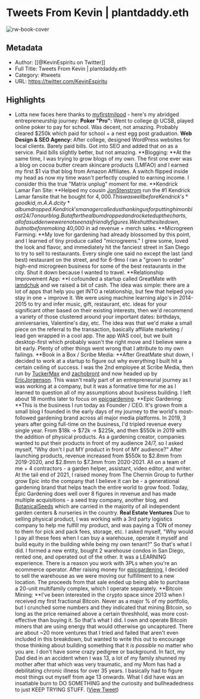 # Tweets From Kevin | plantdaddy.eth

![rw-book-cover](https://pbs.twimg.com/profile_images/1742728313964294144/xbDg1lSn.jpg)

## Metadata
- Author: [[@KevinEspiritu on Twitter]]
- Full Title: Tweets From Kevin | plantdaddy.eth
- Category: #tweets
- URL: https://twitter.com/KevinEspiritu

## Highlights
- Lotta new faces here thanks to [myfirstmilpod](https://twitter.com/myfirstmilpod) - here's my abridged entrepreneurship journey:
  **Poker "Pro":** Went to college @ UCSB, played online poker to pay for school. Was decent, not amazing. Probably cleared $250k which paid for school + a nest egg post graduation.
  **Web Design & SEO Agency:** After college, designed WordPress websites for local clients. Barely paid bills. Got into SEO and added that on as a service. Paid bills slightly better, but not amazing.
  **Blogging: **At the same time, I was trying to grow blogs of my own. The first one ever was a blog on cocoa butter cream skincare products (LMFAO) and I earned my first $1 via that blog from Amazon Affiliates.
  A switch flipped inside my head as now my time wasn't perfectly coupled to earning income. I consider this the true "Matrix unplug" moment for me.
  **Kendrick Lamar Fan Site: **Helped my cousin [JonStenstrom](https://twitter.com/JonStenstrom) run the #1 Kendrick Lamar fansite that he bought for $4,000. This was well before Kendrick's *good kid, m.A.A.d city* album dropped. 
  Kendrick's manager called us thanking us for putting him on blast 24/7 on our blog. But after the album dropped and rocketed up the charts, all of a sudden we were not seen as friendly figures. We shut the site down, but not before making ~$40,000 in ad revenue + merch sales.
  **Microgreen Farming: **My love for gardening had already blossomed by this point, and I learned of tiny produce called "microgreens." I grew some, loved the look and flavor, and immediately hit the fanciest street in San Diego to try to sell to restaurants.
  Every single one said no except the last (and best) restaurant on the street, and for 6-9mo I ran a "grown to order" high-end microgreen business for some of the best restaurants in the city. Shut it down because I wanted to travel.
  **Relationship Improvement App: **I cofounded a startup called GreatMate with [iamdchuk](https://twitter.com/iamdchuk) and we raised a bit of cash. The idea was simple: there are a lot of apps that help you get INTO a relationship, but few that helped you stay in one + improve it.
  We were using machine learning algo's in 2014-2015 to try and infer music, gift, restaurant, etc. ideas for your significant other based on their existing interests, then we'd recommend a variety of those clustered around your important dates: birthdays, anniversaries, Valentine's day, etc. 
  The idea was that we'd make a small piece on the referral to the transaction, basically affiliate marketing / lead gen wrapped in a cool app. The app WAS cool, but we built desktop-first which probably wasn't the right move and I believe were a bit early. Plenty of other things went wrong that I attribute to my own failings.
  **Book in a Box / Scribe Media: **After GreatMate shut down, I decided to work at a startup to figure out why everything I built hit a certain ceiling of success. I was the 2nd employee at Scribe Media, then run by [TuckerMax](https://twitter.com/TuckerMax) and [zachobront](https://twitter.com/zachobront) and now headed up by [EricJorgenson](https://twitter.com/EricJorgenson). 
  This wasn't really part of an entrepreneurial journey as I was working at a company, but it was a formative time for me as I learned to question all of my assumptions about business building. I left about 18 months later to focus on [epicgardening](https://twitter.com/epicgardening).
  **Epic Gardening: **This is the business I run today as Founder / CEO. It's grown from a small blog I founded in the early days of my journey to the world's most-followed gardening brand across all major media platforms.
  In 2019, 3 years after going full-time on the business, I'd tripled revenue every single year. From $18k -> $72k -> $225k, and then $550k in 2019 with the addition of physical products.
  As a gardening creator, companies wanted to put their products in front of my audience 24/7, so I asked myself, "Why don't I put MY product in front of MY audience?"
  After launching products, revenue increased from $550k to $2.8mm from 2019-2020, and $2.8mm to $7.3mm from 2020-2021. All on a team of me + 4 contractors - a garden helper, assistant, video editor, and writer.
  At the tail end of 2021, I raised money from The Chernin Group to further grow Epic into the company that I believe it can be - a generational gardening brand that helps teach the entire world to grow food.
  Today, Epic Gardening does well over 8 figures in revenue and has made multiple acquisitions - a seed tray company, another blog, and [BotanicalSeeds](https://twitter.com/BotanicalSeeds) which are carried in the majority of all independent garden centers & nurseries in the country.
  **Real Estate Ventures**
  Due to selling physical product, I was working with a 3rd party logistics company to help me fulfill my product, and was paying a TON of money to them for pick and pack fees, storage, etc. I asked myself, "Why would I pay all these fees when I can buy a warehouse, operate it myself and build equity in the building while being my own tenant?"
  So that's what I did. I formed a new entity, bought 2 warehouse condos in San Diego, rented one, and operated out of the other. It was a LEARNING experience. There is a reason you work with 3PLs when you're an ecommerce operator.
  After raising money for [epicgardening](https://twitter.com/epicgardening), I decided to sell the warehouse as we were moving our fulfillment to a new location. The proceeds from that sale ended up being able to purchase a 20-unit multifamily complex, which I operate separately.
  **Bitcoin Mining: **I've been interested in the crypto space since 2013 when I received my first fractional Bitcoin. Never as a major % of my portfolio, but I crunched some numbers and they indicated that mining Bitcoin, so long as the price remained above a certain threshhold, was more cost-effective than buying it. 
  So that's what I did. I own and operate Bitcoin miners that are using energy that would otherwise go uncaptured.
  There are about ~20 more ventures that I tried and failed that aren't even included in this breakdown, but wanted to write this out to encourage those thinking about building something that it *is possible* no matter who you are. 
  I don't have some crazy pedigree or background. In fact, my Dad died in an accident when I was 13, a lot of my family shunned my mother after that which was very traumatic, and my Mom has had a debilitating chronic illness for over 35 years. I basically had to figure most things out myself from age 13 onwards.
  What I did have was an insatiable burn to DO SOMETHING and the curiosity and bullheadedness to just KEEP TRYING STUFF. ([View Tweet](https://twitter.com/KevinEspiritu/status/1768418426123633017))
